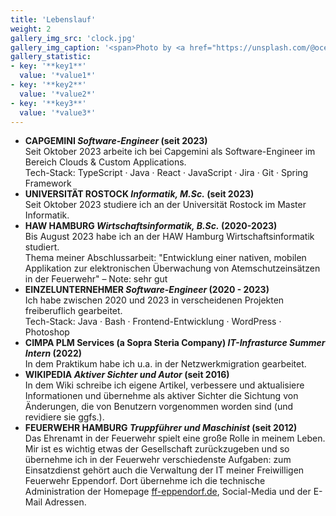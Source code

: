 ```yaml
---
title: 'Lebenslauf'
weight: 2
gallery_img_src: 'clock.jpg'
gallery_img_caption: '<span>Photo by <a href="https://unsplash.com/@oceanng?utm_source=unsplash&amp;utm_medium=referral&amp;utm_content=creditCopyText">Ocean Ng</a> on <a href="https://unsplash.com/s/photos/clock?utm_source=unsplash&amp;utm_medium=referral&amp;utm_content=creditCopyText">Unsplash</a></span>'
gallery_statistic:
- key: '**key1**'
  value: '*value1*'
- key: '**key2**'
  value: '*value2*'
- key: '**key3**'
  value: '*value3*'
---
```


* **CAPGEMINI *Software-Engineer* (seit 2023)**      
Seit Oktober 2023 arbeite ich bei Capgemini als Software-Engineer im Bereich Clouds & Custom Applications.      
Tech-Stack: TypeScript · Java · React · JavaScript · Jira · Git · Spring Framework
* **UNIVERSITÄT ROSTOCK *Informatik, M.Sc.* (seit 2023)**      
Seit Oktober 2023 studiere ich an der Universität Rostock im Master Informatik. 
* **HAW HAMBURG *Wirtschaftsinformatik, B.Sc.* (2020-2023)**     
Bis August 2023 habe ich an der HAW Hamburg Wirtschaftsinformatik studiert.     
Thema meiner Abschlussarbeit: "Entwicklung einer nativen, mobilen Applikation zur elektronischen Überwachung von Atemschutzeinsätzen in der Feuerwehr" – Note: sehr gut
* **EINZELUNTERNEHMER *Software-Engineer* (2020 - 2023)**      
Ich habe zwischen 2020 und 2023 in verscheidenen Projekten freiberuflich gearbeitet.      
Tech-Stack: Java · Bash · Frontend-Entwicklung · WordPress · Photoshop
* **CIMPA PLM Services (a Sopra Steria Company) *IT-Infrasturce Summer Intern* (2022)**       
In dem Praktikum habe ich u.a. in der Netzwerkmigration gearbeitet.
* **WIKIPEDIA *Aktiver Sichter und Autor* (seit 2016)**        
In dem Wiki schreibe ich eigene Artikel, verbessere und aktualisiere Informationen und übernehme als aktiver Sichter die Sichtung von Änderungen, die von Benutzern vorgenommen worden sind (und revidiere sie ggfs.).
* **FEUERWEHR HAMBURG *Truppführer und Maschinist* (seit 2012)**      
Das Ehrenamt in der Feuerwehr spielt eine große Rolle in meinem Leben. Mir ist es wichtig etwas der Gesellschaft zurückzugeben und so übernehme ich in der Feuerwehr verschiedenste Aufgaben: zum Einsatzdienst gehört auch die Verwaltung der IT meiner Freiwilligen Feuerwehr Eppendorf. Dort übernehme ich die technische Administration der Homepage [ff-eppendorf.de](https://ff-eppendorf.de), Social-Media und der E-Mail Adressen.